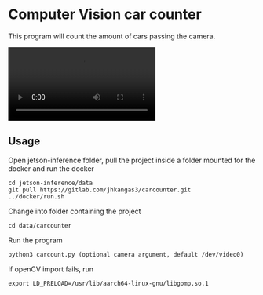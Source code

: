 # Computer Vision car counter

This program will count the amount of cars passing the camera.

![](my_video.mp4)





## Usage

Open jetson-inference folder, pull the project inside a folder mounted for the docker and run the docker
```
cd jetson-inference/data
git pull https://gitlab.com/jhkangas3/carcounter.git
../docker/run.sh
```
Change into folder containing the project
```
cd data/carcounter
```

Run the program
```
python3 carcount.py (optional camera argument, default /dev/video0)
```


If openCV import fails, run
```
export LD_PRELOAD=/usr/lib/aarch64-linux-gnu/libgomp.so.1
```
